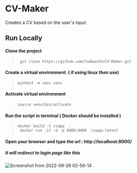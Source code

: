 # CV-Maker
Creates a CV based on the user's input.

## Run Locally

####  Clone the project
> ```  git clone https://github.com/Codeansh/CV-Maker.git ```

#### Create a virtual environment. ( if using linux then use)
> ``` python3 -m venv venv ```

#### Activate virtual environment
> ``` source venv/bin/activate ```


#### Run the script in terminal ( Docker should be installed )

> ``` docker build -t cvapp  . ```<br>
> ``` docker run -it -d -p 8000:8000  cvapp:latest```



#### Open your browser and type the url : http://localhost:8000/

##### It will redirect to login page like this 

![Screenshot from 2022-09-26 02-56-14](https://user-images.githubusercontent.com/73956838/192166342-e1955a94-ee32-4a2c-922c-aa837b0d0221.png)
